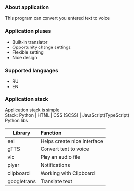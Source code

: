 ### About application
This program can convert you entered text to voice

### Application pluses
- Built-in translator
- Opportunity change settings
- Flexible setting
- Nice design

### Supported languages
- RU
- EN

### Application stack
Application stack is simple\
Stack: Python | HTML | CSS (SCSS) | JavaScript(TypeScript)\
Python libs

| Library     |       Function              |
|-------------|:----------------------------|
| eel         | Helps create nice interface |
| gTTS        | Convert text to voice       |
| vlc         | Play an audio file          |
| plyer       | Notifications               |
| clipboard   |	Working with Clipboard      |
| googletrans | Translate text              |